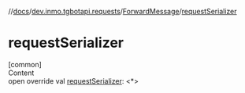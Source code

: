//[docs](../../../index.md)/[dev.inmo.tgbotapi.requests](../index.md)/[ForwardMessage](index.md)/[requestSerializer](request-serializer.md)



# requestSerializer  
[common]  
Content  
open override val [requestSerializer](request-serializer.md): <*>  



